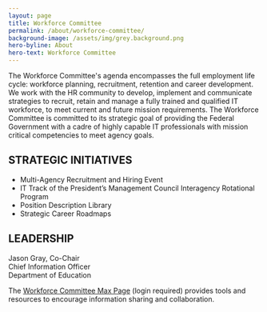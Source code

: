 ```yaml
---
layout: page
title: Workforce Committee
permalink: /about/workforce-committee/
background-image: /assets/img/grey.background.png
hero-byline: About
hero-text: Workforce Committee
---
```

The Workforce Committee's agenda encompasses the full employment life cycle: workforce planning, recruitment, retention and career development. We work with the HR community to develop, implement and communicate strategies to recruit, retain and manage a fully trained and qualified IT workforce, to meet current and future mission requirements. The Workforce Committee is committed to its strategic goal of providing the Federal Government with a cadre of highly capable IT professionals with mission critical competencies to meet agency goals.

## STRATEGIC INITIATIVES
* Multi-Agency Recruitment and Hiring Event
* IT Track of the President’s Management Council Interagency Rotational Program
* Position Description Library
* Strategic Career Roadmaps

## LEADERSHIP
Jason Gray, Co-Chair  
Chief Information Officer  
Department of Education  

The [Workforce Committee Max Page](https://community.max.gov/display/Egov/CIO+Council+Workforce+Committee) (login required) provides tools and resources to encourage information sharing and collaboration.
